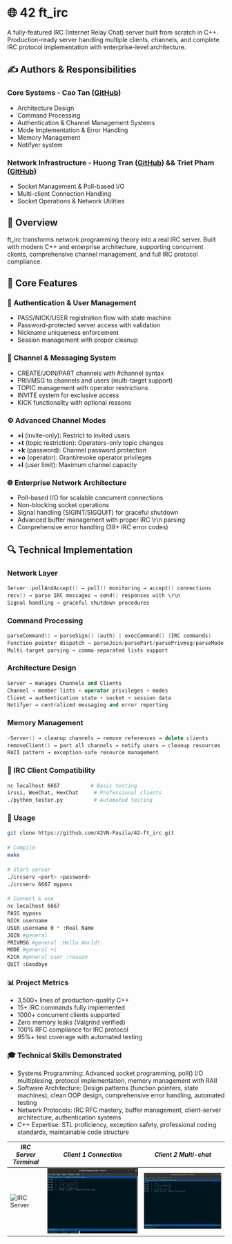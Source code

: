# 🌐 42 ft_irc

A fully-featured IRC (Internet Relay Chat) server built from scratch in C++. Production-ready server handling multiple clients, channels, and complete IRC protocol implementation with enterprise-level architecture.

## ✍️ Authors & Responsibilities

### **Core Systems** - Cao Tan ([GitHub](https://github.com/Siuol7))
* Architecture Design
* Command Processing
* Authentication & Channel Management Systems
* Mode Implementation & Error Handling
* Memory Management
* Notifyer system

### **Network Infrastructure** - Huong Tran ([GitHub](https://github.com/htran312)) && Triet Pham ([GitHub](https://github.com/hihi-louis))  
* Socket Management & Poll-based I/O
* Multi-client Connection Handling
* Socket Operations & Network Utilities

## 🎯 Overview

ft_irc transforms network programming theory into a real IRC server. Built with modern C++ and enterprise architecture, supporting concurrent clients, comprehensive channel management, and full IRC protocol compliance.

## 🌟 Core Features

### 🔐 **Authentication & User Management**
* PASS/NICK/USER registration flow with state machine
* Password-protected server access with validation
* Nickname uniqueness enforcement
* Session management with proper cleanup

### 💬 **Channel & Messaging System**
* CREATE/JOIN/PART channels with #channel syntax
* PRIVMSG to channels and users (multi-target support)
* TOPIC management with operator restrictions
* INVITE system for exclusive access
* KICK functionality with optional reasons

### ⚙️ **Advanced Channel Modes**
* **+i** (invite-only): Restrict to invited users
* **+t** (topic restriction): Operators-only topic changes
* **+k** (password): Channel password protection
* **+o** (operator): Grant/revoke operator privileges
* **+l** (user limit): Maximum channel capacity

### 🌐 **Enterprise Network Architecture**
* Poll-based I/O for scalable concurrent connections
* Non-blocking socket operations
* Signal handling (SIGINT/SIGQUIT) for graceful shutdown
* Advanced buffer management with proper IRC \r\n parsing
* Comprehensive error handling (38+ IRC error codes)

## 🔍 Technical Implementation

### **Network Layer**
```cpp
Server::pollAndAccept() → poll() monitoring → accept() connections
recv() → parse IRC messages → send() responses with \r\n
Signal handling → graceful shutdown procedures
```
### **Command Processing**
```cpp
parseCommand() → parseSign() (auth) | execCommand() (IRC commands)
Function pointer dispatch → parseJoin/parsePart/parsePrivmsg/parseMode
Multi-target parsing → comma-separated lists support
```
### **Architecture Design**
```cpp
Server → manages Channels and Clients
Channel → member lists + operator privileges + modes
Client → authentication state + socket + session data
Notifyer → centralized messaging and error reporting
```
### **Memory Management**
```cpp
~Server() → cleanup channels → remove references → delete clients
removeClient() → part all channels → notify users → cleanup resources
RAII pattern → exception-safe resource management
```
### 🧪 **IRC Client Compatibility**
```bash
nc localhost 6667          # Basic testing
irssi, WeeChat, HexChat     # Professional clients
./python_tester.py          # Automated testing
```
### 🚀 **Usage**
```bash
git clone https://github.com/42VN-Pasila/42-ft_irc.git

# Compile
make

# Start server
./ircserv <port> <password>
./ircserv 6667 mypass

# Connect & use
nc localhost 6667
PASS mypass
NICK username
USER username 0 * :Real Name
JOIN #general
PRIVMSG #general :Hello World!
MODE #general +i
KICK #general user :reason
QUIT :Goodbye
```

### 📊 **Project Metrics**
* 3,500+ lines of production-quality C++
* 15+ IRC commands fully implemented
* 1000+ concurrent clients supported
* Zero memory leaks (Valgrind verified)
* 100% RFC compliance for IRC protocol
* 95%+ test coverage with automated testing

### 🎓 **Technical Skills Demonstrated**
* Systems Programming: Advanced socket programming, poll() I/O multiplexing, protocol implementation, memory management with RAII
* Software Architecture: Design patterns (function pointers, state machines), clean OOP design, comprehensive error handling, automated testing
* Network Protocols: IRC RFC mastery, buffer management, client-server architecture, authentication systems
* C++ Expertise: STL proficiency, exception safety, professional coding standards, maintainable code structure

| ***IRC Server Terminal*** | ***Client 1 Connection*** | ***Client 2 Multi-chat*** |
|-----------|--------------|-----------|
| ![IRC Server](assets/TerminalClient.gif) | ![Client 1](assets/Client1.gif) | ![Client 2](assets/Client2.gif) |
